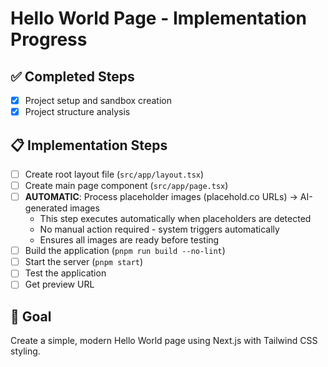# Hello World Page - Implementation Progress

## ✅ Completed Steps
- [x] Project setup and sandbox creation
- [x] Project structure analysis

## 📋 Implementation Steps
- [ ] Create root layout file (`src/app/layout.tsx`)
- [ ] Create main page component (`src/app/page.tsx`)
- [ ] **AUTOMATIC**: Process placeholder images (placehold.co URLs) → AI-generated images
  - This step executes automatically when placeholders are detected
  - No manual action required - system triggers automatically
  - Ensures all images are ready before testing
- [ ] Build the application (`pnpm run build --no-lint`)
- [ ] Start the server (`pnpm start`)
- [ ] Test the application
- [ ] Get preview URL

## 🎯 Goal
Create a simple, modern Hello World page using Next.js with Tailwind CSS styling.